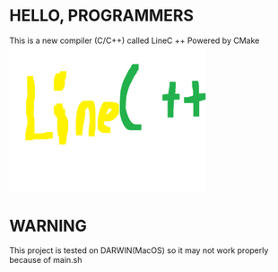 # HELLO, PROGRAMMERS

This is a new compiler (C/C++) called LineC ++
Powered by CMake
<picture>
  <source srcset="./src/pixil-frame-0 2.png" width="350px">
  <img alt="Gradle" src="./src/pixil-frame-0 2.png" width="350px">
</picture>

# WARNING
This project is tested on DARWIN(MacOS) so it may not work properly because of main.sh
